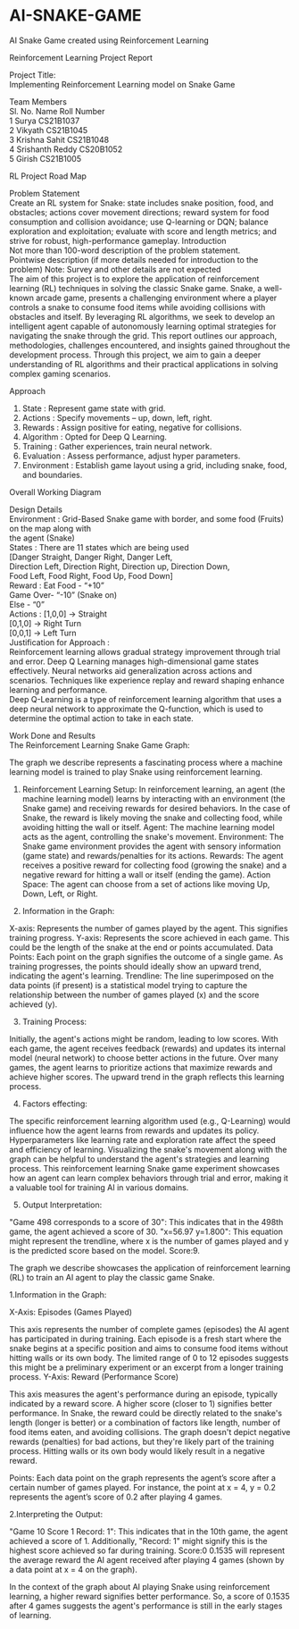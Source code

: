 # AI-SNAKE-GAME
AI Snake Game created using Reinforcement Learning
   
  
  
  
Reinforcement Learning Project Report  
  
Project Title:   
Implementing Reinforcement Learning model on Snake Game  
  
  
  
  
  
  
  
  
  
  
  Team Members  
Sl. No.  	Name  	Roll Number  
1  	Surya  	CS21B1037  
2  	Vikyath  	CS21B1045  
3  	Krishna Sahit  	CS21B1048  
4                	Srishanth Reddy  	CS20B1052  
   5 	Girish 	CS21B1005  
  	  	  
  	  	  
  	  	  
  	  	  
  	  	  
RL Project Road Map  
  
Problem Statement  
Create an RL system for Snake: state includes snake position, food, and obstacles; actions cover movement directions; reward system for food consumption and collision avoidance; use Q-learning or DQN; balance exploration and exploitation; evaluate with score and length metrics; and strive for robust, high-performance gameplay.
 Introduction   
Not more than 100-word description of the problem statement.  
Pointwise description (if more details needed for introduction to the problem) Note: Survey and other details are not expected  
The aim of this project is to explore the application of reinforcement learning (RL) techniques in solving the classic Snake game. Snake, a well-known arcade game, presents a challenging environment where a player controls a snake to consume food items while avoiding collisions with obstacles and itself. By leveraging RL algorithms, we seek to develop an intelligent agent capable of autonomously learning optimal strategies for navigating the snake through the grid. This report outlines our approach, methodologies, challenges encountered, and insights gained throughout the development process. Through this project, we aim to gain a deeper understanding of RL algorithms and their practical applications in solving complex gaming scenarios.  
  
Approach  
1.	State  	  	: Represent game state with grid.  
2.	Actions   	: Specify movements – up, down, left, right.  
3.	Rewards  	: Assign positive for eating, negative for collisions.  
4.	Algorithm  	: Opted for Deep Q Learning.  
5.	Training  	: Gather experiences, train neural network.  
6.	Evaluation  	: Assess performance, adjust hyper parameters.  
7.	Environment  	: Establish game layout using a grid, including snake, food, and boundaries.  
  
  
  
   
  
Overall Working Diagram  
  
  
  
   
  
  
  
  
  
  
  


Design Details  
Environment  	: Grid-Based Snake game with border, and some food (Fruits) on the map along with  
  	  	   the agent (Snake)  
States   	: There are 11 states which are being used  
   	  	  [Danger Straight, Danger Right, Danger Left,   
  Direction Left, Direction Right, Direction up, Direction Down,   
  Food Left, Food Right, Food Up, Food Down]  
Reward    	: Eat Food - “+10”  
    	  	  Game Over- “-10” (Snake on)  
  Else - “0”  
Actions   	: [1,0,0] -> Straight  
  [0,1,0] -> Right Turn  
  [0,0,1] -> Left Turn  
Justification for Approach :  	  
Reinforcement learning allows gradual strategy improvement through trial and error. Deep Q Learning manages high-dimensional game states effectively. Neural networks aid generalization across actions and scenarios. Techniques like experience replay and reward shaping enhance learning and performance.  
Deep Q-Learning is a type of reinforcement learning algorithm that uses a deep neural network to approximate the Q-function, which is used to determine the optimal action to take in each state.  
  
  









Work Done and Results  
The Reinforcement Learning Snake Game Graph: 
 
  
The graph we describe represents a fascinating process where a machine learning model is trained to play Snake using reinforcement learning.  
 
1.	Reinforcement Learning Setup: 
In reinforcement learning, an agent (the machine learning model) learns by interacting with an environment (the Snake game) and receiving rewards for desired behaviors. In the case of Snake, the reward is likely moving the snake and collecting food, while avoiding hitting the wall or itself. 
Agent: The machine learning model acts as the agent, controlling the snake's movement. 
Environment: The Snake game environment provides the agent with sensory information (game state) and rewards/penalties for its actions. 
Rewards: The agent receives a positive reward for collecting food (growing the snake) and a negative reward for hitting a wall or itself (ending the game). 
Action Space: The agent can choose from a set of actions like moving Up, Down, Left, or Right. 
 
 
2.	Information in the Graph: 
 
X-axis: Represents the number of games played by the agent. This signifies training progress. 
Y-axis: Represents the score achieved in each game. This could be the length of the snake at the end or points accumulated. 
Data Points: Each point on the graph signifies the outcome of a single game. As training progresses, the points should ideally show an upward trend, indicating the agent's learning. 
Trendline: The line superimposed on the data points (if present) is a statistical model trying to capture the relationship between the number of games played (x) and the score achieved (y). 
 
 
3.	Training Process: 
 
Initially, the agent's actions might be random, leading to low scores. 
With each game, the agent receives feedback (rewards) and updates its internal model (neural network) to choose better actions in the future. 
Over many games, the agent learns to prioritize actions that maximize rewards and achieve higher scores. 
The upward trend in the graph reflects this learning process. 
 
 
4.	Factors effecting: 
 
The specific reinforcement learning algorithm used (e.g., Q-Learning) would influence how the agent learns from rewards and updates its policy. 
Hyperparameters like learning rate and exploration rate affect the speed and efficiency of learning. Visualizing the snake's movement along with the graph can be helpful to understand the agent's strategies and learning process. 
This reinforcement learning Snake game experiment showcases how an agent can learn complex behaviors through trial and error, making it a valuable tool for training AI in various domains. 
 
 
5.	Output Interpretation: 
 
"Game 498 corresponds to a score of 30": This indicates that in the 498th game, the agent achieved a score of 30. 
"x=56.97 y=1.800": This equation might represent the trendline, where x is the number of games played and y is the predicted score based on the model. Score:9. 
 
 
 
 
  
 
 
 
 
 
The graph we describe showcases the application of reinforcement learning (RL) to train an AI agent to play the classic game Snake.  
 
1.Information in the Graph: 
 
X-Axis: Episodes (Games Played) 
 
This axis represents the number of complete games (episodes) the AI agent has participated in during training. Each episode is a fresh start where the snake begins at a specific position and aims to consume food items without hitting walls or its own body. 
The limited range of 0 to 12 episodes suggests this might be a preliminary experiment or an excerpt from a longer training process. 
Y-Axis: Reward (Performance Score) 
 
This axis measures the agent's performance during an episode, typically indicated by a reward score. A higher score (closer to 1) signifies better performance. In Snake, the reward could be directly related to the snake's length (longer is better) or a combination of factors like length, number of food items eaten, and avoiding collisions. 
The graph doesn't depict negative rewards (penalties) for bad actions, but they're likely part of the training process. Hitting walls or its own body would likely result in a negative reward. 
 
Points: Each data point on the graph represents the agent’s score after a certain number of games played. For instance, the point at x = 4, y = 0.2 represents the agent’s score of 0.2 after playing 4 games. 
 
2.Interpreting the Output: 
 
"Game 10 Score 1 Record: 1": This indicates that in the 10th game, the agent achieved a score of 1. Additionally, "Record: 1" might signify this is the highest score achieved so far during training. 
Score:0 
0.1535 will represent the average reward the AI agent received after playing 4 games (shown by a data point at x = 4 on the graph). 
 
In the context of the graph about AI playing Snake using reinforcement learning, a higher reward signifies better performance. So, a score of 0.1535 after 4 games suggests the agent's performance is still in the early stages of learning. 
 
